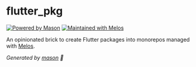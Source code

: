 # flutter_pkg

[![Powered by Mason](https://img.shields.io/endpoint?url=https%3A%2F%2Ftinyurl.com%2Fmason-badge)][1] [![Maintained with Melos](https://img.shields.io/badge/maintained%20with-melos-f700ff.svg?style=flat-square)][2]

An opinionated brick to create Flutter packages into monorepos managed with [Melos][2].

_Generated by [mason][1] 🧱_

[1]: https://github.com/felangel/mason
[2]: https://github.com/invertase/melos
